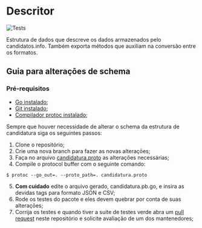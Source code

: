 # Descritor

![Tests](https://github.com/candidatos-info/descritor/workflows/Tests/badge.svg?branch=master)

Estrutura de dados que descreve os dados armazenados pelo candidatos.info. Também exporta métodos que auxiliam na conversão entre os formatos. 

## Guia para alteraçōes de schema
### Pré-requisitos
+ [Go instalado](https://golang.org/doc/install);
+ [Git instalado](https://gist.github.com/derhuerst/1b15ff4652a867391f03);
+ [Compilador protoc instalado](http://google.github.io/proto-lens/installing-protoc.html);

Sempre que houver necessidade de alterar o schema da estrutura de candidatura siga os seguintes passos:

1. Clone o repositório;
2. Crie uma nova branch para fazer as novas alteraçōes;
3. Faça no arquivo [candidatura.proto](https://github.com/candidatos-info/descritor/blob/master/candidatura.proto) as alterações necessárias;
4. Compile o protocol buffer com o seguinte comando:
```
$ protoc --go_out=. --proto_path=. candidatura.proto
```
5. <b>Com cuidado</b> edite o arquivo gerado, candidatura.pb.go, e insira as devidas tags para formato JSON e CSV;
6. Rode os testes do pacote e eles devem quebrar por conta de suas alteraçōes;
7. Corrija os testes e quando tiver a suite de testes verde abra um [pull request](https://www.digitalocean.com/community/tutorials/como-criar-um-pull-request-no-github-pt) neste repositório e solicite avaliação de um dos mantenedores;
